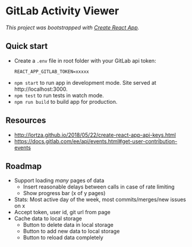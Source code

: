 # GitLab Activity Viewer

_This project was bootstrapped with [Create React App](https://github.com/facebook/create-react-app)._

## Quick start

- Create a `.env` file in root folder with your GitLab api token:
    ```
    REACT_APP_GITLAB_TOKEN=xxxxx
    ```
- `npm start` to run app in development mode. Site served at http://localhost:3000.
- `npm test` to run tests in watch mode.
- `npm run build` to build app for production.


## Resources

- http://lortza.github.io/2018/05/22/create-react-app-api-keys.html
- https://docs.gitlab.com/ee/api/events.html#get-user-contribution-events

## Roadmap

- Support loading _many_ pages of data
    - Insert reasonable delays between calls in case of rate limiting
    - Show progress bar (x of y pages)
- Stats: Most active day of the week, most commits/merges/new issues on x
- Accept token, user id, git url from page
- Cache data to local storage
    - Button to delete data in local storage
    - Button to add new data to local storage
    - Button to reload data completely

